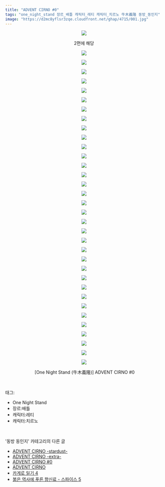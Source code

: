```yaml
---
title: "ADVENT CIRNO #0"
tags: "one_night_stand 장르_배틀 캐릭터_레티 캐릭터_치르노 牛木義隆 동방_동인지"
image: "https://d2mc8yflsr3zqe.cloudfront.net/ghap/4715/001.jpg"
---
```

<div class="article">
<p style="text-align: center; clear: none; float: none;"><img src="{{ site.imgserver2 }}/ghap/4715/001.jpg"/></p>
<p style="text-align: center; clear: none; float: none;">2편에 해당</p>
<p style="text-align: center; clear: none; float: none;"><img src="{{ site.imgserver2 }}/ghap/4715/002.jpg"/></p>
<p style="text-align: center; clear: none; float: none;"><img src="{{ site.imgserver2 }}/ghap/4715/003.jpg"/></p>
<p style="text-align: center; clear: none; float: none;"><img src="{{ site.imgserver2 }}/ghap/4715/004.jpg"/></p>
<p style="text-align: center; clear: none; float: none;"><img src="{{ site.imgserver2 }}/ghap/4715/005.jpg"/></p>
<p style="text-align: center; clear: none; float: none;"><img src="{{ site.imgserver2 }}/ghap/4715/006.jpg"/></p>
<p style="text-align: center; clear: none; float: none;"><img src="{{ site.imgserver2 }}/ghap/4715/007.jpg"/></p>
<p style="text-align: center; clear: none; float: none;"><img src="{{ site.imgserver2 }}/ghap/4715/008.jpg"/></p>
<p style="text-align: center; clear: none; float: none;"><img src="{{ site.imgserver2 }}/ghap/4715/009.jpg"/></p>
<p style="text-align: center; clear: none; float: none;"><img src="{{ site.imgserver2 }}/ghap/4715/010.jpg"/></p>
<p style="text-align: center; clear: none; float: none;"><img src="{{ site.imgserver2 }}/ghap/4715/011.jpg"/></p>
<p style="text-align: center; clear: none; float: none;"><img src="{{ site.imgserver2 }}/ghap/4715/012.jpg"/></p>
<p style="text-align: center; clear: none; float: none;"><img src="{{ site.imgserver2 }}/ghap/4715/013.jpg"/></p>
<p style="text-align: center; clear: none; float: none;"><img src="{{ site.imgserver2 }}/ghap/4715/014.jpg"/></p>
<p style="text-align: center; clear: none; float: none;"><img src="{{ site.imgserver2 }}/ghap/4715/015.jpg"/></p>
<p style="text-align: center; clear: none; float: none;"><img src="{{ site.imgserver2 }}/ghap/4715/016.jpg"/></p>
<p style="text-align: center; clear: none; float: none;"><img src="{{ site.imgserver2 }}/ghap/4715/017.jpg"/></p>
<p style="text-align: center; clear: none; float: none;"><img src="{{ site.imgserver2 }}/ghap/4715/018.jpg"/></p>
<p style="text-align: center; clear: none; float: none;"><img src="{{ site.imgserver2 }}/ghap/4715/019.jpg"/></p>
<p style="text-align: center; clear: none; float: none;"><img src="{{ site.imgserver2 }}/ghap/4715/020.jpg"/></p>
<p style="text-align: center; clear: none; float: none;"><img src="{{ site.imgserver2 }}/ghap/4715/021.jpg"/></p>
<p style="text-align: center; clear: none; float: none;"><img src="{{ site.imgserver2 }}/ghap/4715/022.jpg"/></p>
<p style="text-align: center; clear: none; float: none;"><img src="{{ site.imgserver2 }}/ghap/4715/023.jpg"/></p>
<p style="text-align: center; clear: none; float: none;"><img src="{{ site.imgserver2 }}/ghap/4715/024.jpg"/></p>
<p style="text-align: center; clear: none; float: none;"><img src="{{ site.imgserver2 }}/ghap/4715/025.jpg"/></p>
<p style="text-align: center; clear: none; float: none;"><img src="{{ site.imgserver2 }}/ghap/4715/026.jpg"/></p>
<p style="text-align: center; clear: none; float: none;"><img src="{{ site.imgserver2 }}/ghap/4715/027.jpg"/></p>
<p style="text-align: center; clear: none; float: none;"><img src="{{ site.imgserver2 }}/ghap/4715/028.jpg"/></p>
<p style="text-align: center; clear: none; float: none;"><img src="{{ site.imgserver2 }}/ghap/4715/029.jpg"/></p>
<p style="text-align: center; clear: none; float: none;"><img src="{{ site.imgserver2 }}/ghap/4715/030.jpg"/></p>
<p style="text-align: center; clear: none; float: none;"><img src="{{ site.imgserver2 }}/ghap/4715/031.jpg"/></p>
<p style="text-align: center; clear: none; float: none;"><img src="{{ site.imgserver2 }}/ghap/4715/032.jpg"/></p>
<p style="text-align: center; clear: none; float: none;"><img src="{{ site.imgserver2 }}/ghap/4715/033.jpg"/></p>
<p style="text-align: center; clear: none; float: none;"><img src="{{ site.imgserver2 }}/ghap/4715/034.jpg"/></p>
<p style="text-align: center; clear: none; float: none;"><img src="{{ site.imgserver2 }}/ghap/4715/035.jpg"/></p>
<p style="text-align: center; clear: none; float: none;"> [One Night Stand (牛木義隆)] ADVENT CIRNO #0</p>
</div><br/>
<div class="tagTrail">
<p>태그: </p>
<ul>
<li>One Night Stand</li>
<li>장르:배틀</li>
<li>캐릭터:레티</li>
<li>캐릭터:치르노</li>
</ul>
</div><br/>
<div class="another">
<p>'동방 동인지' 카테고리의 다른 글</p>
<ul>
<li><a href="/ghap_4717">ADVENT CIRNO -stardust-</a></li>
<li><a href="/ghap_4716">ADVENT CIRNO -extra-</a></li>
<li><a href="/ghap_4715">ADVENT CIRNO #0</a></li>
<li><a href="/ghap_4714">ADVENT CIRNO</a></li>
<li><a href="/ghap_4699">카게로 일기 4</a></li>
<li><a href="/ghap_4697">붉은 역사에 푸른 향신료 - 스파이스 5</a></li>
</ul>
</div><br/>
<div class="cb_module cb_fluid">
<div class="cb_wrt cb_profile">
</div><!-- commentList close -->
</div><br/>
